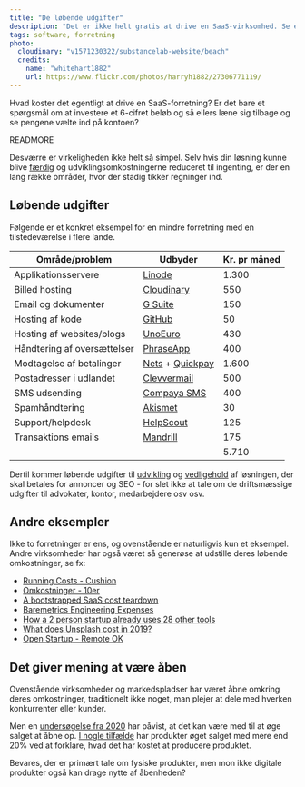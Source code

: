 ```yaml
---
title: "De løbende udgifter"
description: "Det er ikke helt gratis at drive en SaaS-virksomhed. Se eksempler på driftsomkostninger fra faktiske virksomheder"
tags: software, forretning
photo:
  cloudinary: "v1571230322/substancelab-website/beach"
  credits:
    name: "whitehart1882"
    url: https://www.flickr.com/photos/harryh1882/27306771119/
---
```


Hvad koster det egentligt at drive en SaaS-forretning? Er det bare et spørgsmål om at investere et 6-cifret beløb og så ellers læne sig tilbage og se pengene vælte ind på kontoen?

READMORE

Desværre er virkeligheden ikke helt så simpel. Selv hvis din løsning kunne blive [færdig](/articles/du-bliver-aldrig-faerdig/) og udviklingsomkostningerne reduceret til ingenting, er der en lang række områder, hvor der stadig tikker regninger ind.

## Løbende udgifter

Følgende er et konkret eksempel for en mindre forretning med en tilstedeværelse i flere lande.

| Område/problem              | Udbyder         | Kr. pr måned |
| --------------------------- | --------------- | ------------ |
| Applikationsservere         | [Linode](https://www.linode.com/?r=a28e5e6bc518468404ebaadf2b31032146fa2c97) | 1.300 |
| Billed hosting              | [Cloudinary](https://cloudinary.com/invites/lpov9zyyucivvxsnalc5/ynhzxqtl27gizmijf2gj) | 550 |
| Email og dokumenter         | [G Suite](https://gsuite.google.dk/intl/da/) | 150 |
| Hosting af kode             | [GitHub](https://github.com) | 50 |
| Hosting af websites/blogs   | [UnoEuro](https://www.unoeuro.com/) | 430 |
| Håndtering af oversættelser | [PhraseApp](https://phraseapp.com/) | 400 |
| Modtagelse af betalinger    | [Nets](https://www.nets.eu/dk-da) + [Quickpay](https://quickpay.net/dk/) | 1.600 |
| Postadresser i udlandet     | [Clevvermail](https://www.clevvermail.com/) | 500 |
| SMS udsending               | [Compaya SMS](https://www.compaya.dk/) | 400 |
| Spamhåndtering              | [Akismet](https://akismet.com/) |  30 |
| Support/helpdesk            | [HelpScout](https://www.helpscout.net/) | 125 |
| Transaktions emails         | [Mandrill](https://www.mandrill.com/) | 175 |
|                             | | 5.710 |

Dertil kommer løbende udgifter til [udvikling](/services/development/) og [vedligehold](/services/maintenance/) af løsningen, der skal betales for annoncer og SEO - for slet ikke at tale om de driftsmæssige udgifter til advokater, kontor, medarbejdere osv osv.


## Andre eksempler

Ikke to forretninger er ens, og ovenstående er naturligvis kun et eksempel. Andre virksomheder har også været så generøse at udstille deres løbende omkostninger, se fx:

* [Running Costs - Cushion](https://cushionapp.com/running-costs)
* [Omkostninger - 10er](https://10er.dk/open)
* [A bootstrapped SaaS cost teardown](https://blog.checklyhq.com/bootstrapped-developer-saas-cost-teardown/)
* [Baremetrics Engineering Expenses](https://www.notion.so/bbf18630e4154072a538485f45a9a6e2?v=0e2a6e82b0bf4c008c92412a4e942e1b)
* [How a 2 person startup already uses 28 other tools](https://acrossapp.com/blog/how-a-2-person-startup-already-uses-28-other-tools)
* [What does Unsplash cost in 2019?](https://medium.com/unsplash/what-does-unsplash-cost-in-2019-f499620a14d0)
* [Open Startup - Remote OK](https://remoteok.io/open)

## Det giver mening at være åben

Ovenstående virksomheder og markedspladser har været åbne omkring deres omkostninger, traditionelt ikke noget, man plejer at dele med hverken konkurrenter eller kunder.

Men en [undersøgelse fra 2020](https://pubsonline.informs.org/doi/10.1287/mksc.2019.1200) har påvist, at det kan være med til at øge salget at åbne op. [I nogle tilfælde](https://tips.ariyh.com/p/show-costs-to-boost-sales) har produkter øget salget med mere end 20% ved at forklare, hvad det har kostet at producere produktet.

Bevares, der er primært tale om fysiske produkter, men mon ikke digitale produkter også kan drage nytte af åbenheden?
